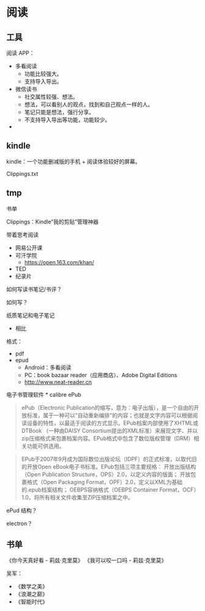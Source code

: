 # 阅读

## 工具

阅读 APP：

* 多看阅读
    * 功能比较强大。
    * 支持导入导出。
* 微信读书
    * 社交属性较强、想法。
    * 想法，可以看别人的观点，找到和自己观点一样的人。
    * 笔记只能是想法，强行分享。
    * 不支持导入导出等功能，功能较少。
* 

## kindle

kindle：一个功能删减版的手机 + 阅读体验较好的屏幕。

Clippings.txt

## tmp

书单

Clippings：Kindle“我的剪贴”管理神器
    
带着思考阅读

* 网易公开课
* 可汗学院
    * https://open.163.com/khan/
* TED
* 纪录片

如何写读书笔记/书评？

如何写？

纸质笔记和电子笔记

* 相比

格式：

* pdf
* epud
    * Android：多看阅读
    * PC：book bazaar reader（应用商店）、Adobe Digital Editions
    * http://www.neat-reader.cn

电子书管理软件
    * calibre
ePub

> ePub（Electronic Publication的缩写，意为：电子出版），是一个自由的开放标准，属于一种可以“自动重新编排”的内容；也就是文字内容可以根据阅读设备的特性，以最适于阅读的方式显示。EPub档案内部使用了XHTML或DTBook （一种由DAISY Consortium提出的XML标准）来展现文字、并以zip压缩格式来包裹档案内容。EPub格式中包含了数位版权管理（DRM）相关功能可供选用。

> EPub于2007年9月成为国际数位出版论坛（IDPF）的正式标准，以取代旧的开放Open eBook电子书标准。EPub包括三项主要规格：
  开放出版结构（Open Publication Structure，OPS）2.0，以定义内容的版面；
  开放包裹格式（Open Packaging Format，OPF）2.0，定义以XML为基础的.epub档案结构；
  OEBPS容纳格式（OEBPS Container Format，OCF）1.0，将所有相关文件收集至ZIP压缩档案之中。
  
ePud 结构？

electron？

## 书单

《你今天真好看 - 莉兹·克里莫》
《我可以咬一口吗 - 莉兹·克里莫》

吴军：

* 《数学之美》
* 《浪潮之巅》
* 《智能时代》

